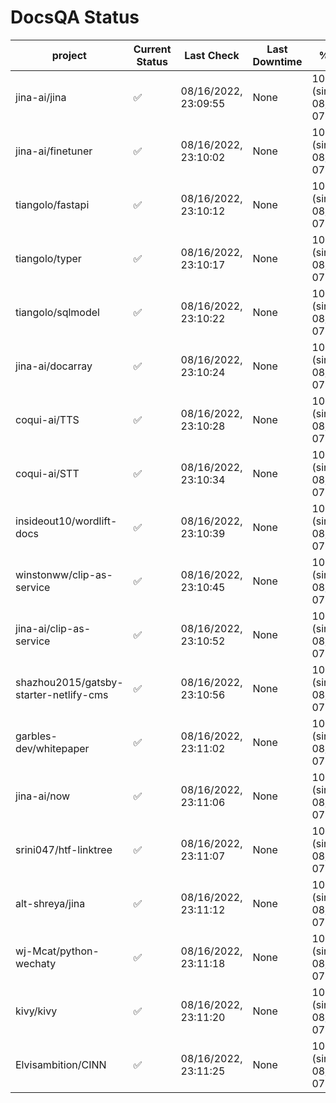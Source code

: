 # DocsQA Status

|               project                |Current Status|     Last Check     |Last Downtime|              % Uptime              |
|--------------------------------------|--------------|--------------------|-------------|------------------------------------|
|jina-ai/jina                          |✅            |08/16/2022, 23:09:55|None         |100.000 (since 08/15/2022, 07:09:42)|
|jina-ai/finetuner                     |✅            |08/16/2022, 23:10:02|None         |100.000 (since 08/15/2022, 07:09:42)|
|tiangolo/fastapi                      |✅            |08/16/2022, 23:10:12|None         |100.000 (since 08/15/2022, 07:09:42)|
|tiangolo/typer                        |✅            |08/16/2022, 23:10:17|None         |100.000 (since 08/15/2022, 07:09:42)|
|tiangolo/sqlmodel                     |✅            |08/16/2022, 23:10:22|None         |100.000 (since 08/15/2022, 07:09:42)|
|jina-ai/docarray                      |✅            |08/16/2022, 23:10:24|None         |100.000 (since 08/15/2022, 07:09:42)|
|coqui-ai/TTS                          |✅            |08/16/2022, 23:10:28|None         |100.000 (since 08/15/2022, 07:09:42)|
|coqui-ai/STT                          |✅            |08/16/2022, 23:10:34|None         |100.000 (since 08/15/2022, 07:09:42)|
|insideout10/wordlift-docs             |✅            |08/16/2022, 23:10:39|None         |100.000 (since 08/15/2022, 07:09:42)|
|winstonww/clip-as-service             |✅            |08/16/2022, 23:10:45|None         |100.000 (since 08/15/2022, 07:09:42)|
|jina-ai/clip-as-service               |✅            |08/16/2022, 23:10:52|None         |100.000 (since 08/15/2022, 07:09:42)|
|shazhou2015/gatsby-starter-netlify-cms|✅            |08/16/2022, 23:10:56|None         |100.000 (since 08/15/2022, 07:09:42)|
|garbles-dev/whitepaper                |✅            |08/16/2022, 23:11:02|None         |100.000 (since 08/15/2022, 07:09:42)|
|jina-ai/now                           |✅            |08/16/2022, 23:11:06|None         |100.000 (since 08/15/2022, 07:09:42)|
|srini047/htf-linktree                 |✅            |08/16/2022, 23:11:07|None         |100.000 (since 08/15/2022, 07:09:42)|
|alt-shreya/jina                       |✅            |08/16/2022, 23:11:12|None         |100.000 (since 08/15/2022, 07:09:42)|
|wj-Mcat/python-wechaty                |✅            |08/16/2022, 23:11:18|None         |100.000 (since 08/15/2022, 07:09:42)|
|kivy/kivy                             |✅            |08/16/2022, 23:11:20|None         |100.000 (since 08/15/2022, 07:09:42)|
|Elvisambition/CINN                    |✅            |08/16/2022, 23:11:25|None         |100.000 (since 08/15/2022, 07:09:42)|
